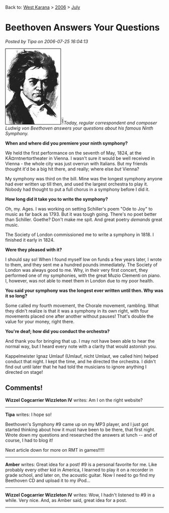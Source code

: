 Back to: [West Karana](/posts/westkarana.md) > [2006](/posts/2006/westkarana.md) > [July](./westkarana.md)
# Beethoven Answers Your Questions

*Posted by Tipa on 2006-07-25 16:04:13*

![Beethoven](../../../uploads/2006/07/story.beethoven.ap.jpg)*Today, regular correspondent and composer Ludwig von Beethoven answers your questions about his famous Ninth Symphony.*

**When and where did you premiere your ninth symphony?**

We held the first performance on the seventh of May, 1824, at the KÃ¤rntnertortheater in Vienna. I wasn't sure it would be well received in Vienna - the whole city was just overrun with Italians. But my friends thought it'd be a big hit there, and really; where else *but* Vienna?

My symphony was third on the bill. Mine was the longest symphony anyone had ever written up till then, and used the largest orchestra to play it. Nobody had thought to put a full chorus in a symphony before I did it.

**How long did it take you to write the symphony?**

Oh, my. Ages. I was working on setting Schiller's poem "Ode to Joy" to music as far back as 1793. But it was tough going. There's no poet better than Schiller. Goethe? Don't make me spit. And great poetry *demands* great music.

The Society of London commissioned me to write a symphony in 1818. I finished it early in 1824.

**Were they pleased with it?**

I should say so! When I found myself low on funds a few years later, I wrote to them, and they sent me a hundred pounds immediately. The Society of London was always good to me. Why, in their very first concert, they performed one of my symphonies, with the great Muzio Clementi on piano. I, however, was not able to meet them in London due to my poor health.

**You said your symphony was the longest ever written until then. Why was it so long?**

Some called my fourth movement, the Chorale movement, rambling. What they didn't realize is that it was a symphony in its own right, with four movements placed one after another without pauses! That's double the value for your money, right there.

**You're deaf; how did you conduct the orchestra?**

And thank you for bringing that up. I may not have been able to hear the normal way, but I heard every note with a clarity that would astonish you.

Kappelmeister Ignaz Umlauf (Umlauf, nicht Umlaut, we called him) helped conduct that night. I kept the time, and he directed the orchestra. I didn't find out until later that he had told the musicians to ignore anything I directed on stage!
## Comments!

**Wizzel Cogcarrier Wizzleton IV** writes: Am I on the right website?

---

**Tipa** writes: I hope so!

Beethoven's Symphony #9 came up on my MP3 player, and I just got started thinking about how it must have been to be there, that first night. Wrote down my questions and researched the answers at lunch -- and of course, I had to blog it!

Next article down for more on RMT in games!!!!!

---

**Amber** writes: Great idea for a post! #9 is a personal favorite for me. Like probably every other kid in America, I learned to play it on a recorder in grade school, and later on, the acoustic guitar. Now I need to go find my Beethoven CD and upload it to my iPod...

---

**Wizzel Cogcarrier Wizzleton IV** writes: Wow, I hadn't listened to #9 in a while. Very nice. And, as Amber said, great idea for a post.

---

